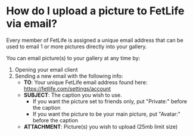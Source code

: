 # How do I upload a picture to FetLife via email?

Every member of FetLife is assigned a unique email address that can be used to email 1 or more pictures directly into your gallery.

You can email picture(s) to your gallery at any time by:
1. Opening your email client
2. Sending a new email with the following info:
    - **TO**: Your unique FetLife email address found here: https://fetlife.com/settings/account
    - **SUBJECT**: The caption you wish to use.  
         - If you want the picture set to friends only, put "Private:" before the caption
         - If you want the picture to be your main picture, put "Avatar:" before the caption
    - **ATTACHMENT**: Picture(s) you wish to upload (25mb limit size)
